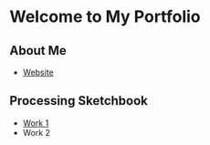 # Welcome to My Portfolio

## About Me
- [Website](https://courtneycastocreates.com/)

## Processing Sketchbook

- [Work 1](sketches/dynamic/)
- Work 2